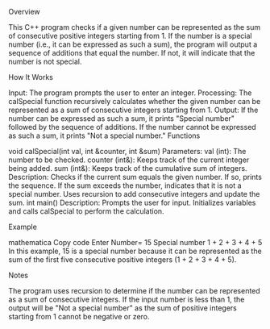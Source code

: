 Overview

This C++ program checks if a given number can be represented as the sum of consecutive positive integers starting from 1. If the number is a special number (i.e., it can be expressed as such a sum), the program will output a sequence of additions that equal the number. If not, it will indicate that the number is not special.

How It Works

Input: The program prompts the user to enter an integer.
Processing: The calSpecial function recursively calculates whether the given number can be represented as a sum of consecutive integers starting from 1.
Output:
If the number can be expressed as such a sum, it prints "Special number" followed by the sequence of additions.
If the number cannot be expressed as such a sum, it prints "Not a special number."
Functions

void calSpecial(int val, int &counter, int &sum)
Parameters:
val (int): The number to be checked.
counter (int&): Keeps track of the current integer being added.
sum (int&): Keeps track of the cumulative sum of integers.
Description:
Checks if the current sum equals the given number. If so, prints the sequence.
If the sum exceeds the number, indicates that it is not a special number.
Uses recursion to add consecutive integers and update the sum.
int main()
Description:
Prompts the user for input.
Initializes variables and calls calSpecial to perform the calculation.

Example

mathematica
Copy code
Enter Number= 
15
Special number
1 + 2 + 3 + 4 + 5
In this example, 15 is a special number because it can be represented as the sum of the first five consecutive positive integers (1 + 2 + 3 + 4 + 5).

Notes

The program uses recursion to determine if the number can be represented as a sum of consecutive integers.
If the input number is less than 1, the output will be "Not a special number" as the sum of positive integers starting from 1 cannot be negative or zero.
